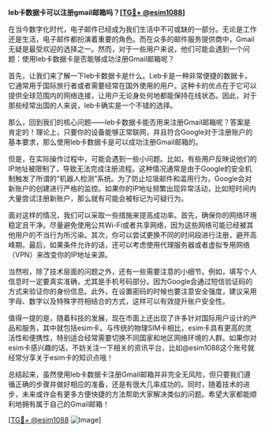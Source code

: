 **leb卡数据卡可以注册gmail邮箱吗？[[TG💪+ @esim1088](https://t.me/s/esim1088)]**

在当今数字化时代，电子邮件已经成为我们生活中不可或缺的一部分。无论是工作还是生活，电子邮件都扮演着重要的角色。而在众多的邮件服务提供商中，Gmail无疑是最受欢迎的选择之一。然而，对于一些用户来说，他们可能会遇到一个问题：使用leb卡数据卡是否能够成功注册Gmail邮箱呢？

首先，让我们来了解一下leb卡数据卡是什么。Leb卡是一种非常便捷的数据卡，它通常用于国际旅行者或者需要经常在国外使用的用户。这种卡的优点在于它可以提供全球范围内的网络连接，让用户无论身处何地都能保持在线状态。因此，对于那些经常出国的人来说，leb卡确实是一个不错的选择。

那么，回到我们的核心问题——leb卡数据卡能否用来注册Gmail邮箱呢？答案是肯定的！理论上，只要你的设备能够正常联网，并且符合Google对于注册账户的基本要求，那么使用leb卡数据卡是可以成功注册Gmail邮箱的。

但是，在实际操作过程中，可能会遇到一些小问题。比如，有些用户反映说他们的IP地址被限制了，导致无法完成注册流程。这种情况通常是由于Google的安全机制触发了所谓的“机器人检测”系统。为了防止垃圾邮件和滥用行为，Google会对新账户的创建进行严格的监控。如果你的IP地址频繁出现异常活动，比如短时间内大量尝试注册新账户，那么就有可能会被标记为可疑行为。

面对这样的情况，我们可以采取一些措施来提高成功率。首先，确保你的网络环境稳定且干净。尽量避免使用公共Wi-Fi或者共享网络，因为这些网络可能已经被其他用户的不当行为所污染。其次，你可以尝试更换不同的时间段进行注册，避开高峰期。最后，如果条件允许的话，还可以考虑使用代理服务器或者虚拟专用网络（VPN）来改变你的IP地址来源。

当然啦，除了技术层面的问题之外，还有一些需要注意的小细节。例如，填写个人信息时一定要真实准确，尤其是手机号码部分。因为Google会通过短信验证码的方式来验证你的身份信息。此外，在设置密码的时候也要注意安全强度，建议采用字母、数字以及特殊字符相结合的方式，这样可以有效提升账户安全性。

值得一提的是，随着科技的发展，现在市面上还出现了许多针对国际用户设计的产品和服务，其中就包括esim卡。与传统的物理SIM卡相比，esim卡具有更高的灵活性和便携性，特别适合经常需要切换不同国家和地区网络环境的人群。如果你对esim卡感兴趣的话，不妨关注一下相关的资讯平台，比如@esim1088这个账号就经常分享关于esim卡的知识点哦！

总结起来，虽然使用leb卡数据卡注册Gmail邮箱并非完全无风险，但只要我们遵循正确的步骤并做好相应的准备，还是有很大几率成功的。同时，随着技术的进步，未来或许会有更多方便快捷的方法帮助大家解决类似的问题。希望大家都能顺利地拥有属于自己的Gmail邮箱！

[[TG💪+ @esim1088](https://t.me/s/esim1088) ![Image](https://i.postimg.cc/4NQfJmqS/Snipaste-2025-05-13-00-14-12.png)]